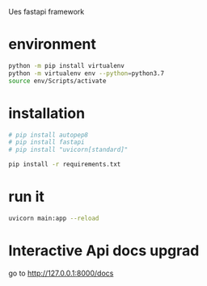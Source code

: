 Ues fastapi framework

# environment

```bash
python -m pip install virtualenv
python -m virtualenv env --python=python3.7
source env/Scripts/activate
```

# installation

```bash
# pip install autopep8
# pip install fastapi
# pip install "uvicorn[standard]"
```

```bash
pip install -r requirements.txt
```
# run it

```bash
uvicorn main:app --reload
```

# Interactive Api docs upgrad
go to http://127.0.0.1:8000/docs
